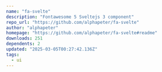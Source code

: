 ```yaml
---
name: "fa-svelte"
description: "Fontawesome 5 Sveltejs 3 component"
repo_url: "https://github.com/alphapeter/fa-svelte"
author: "alphapeter"
homepage: "https://github.com/alphapeter/fa-svelte#readme"
downloads: 251
dependents: 2
updated: "2025-03-05T00:27:42.136Z"
tags: 
  - ui
---
```

